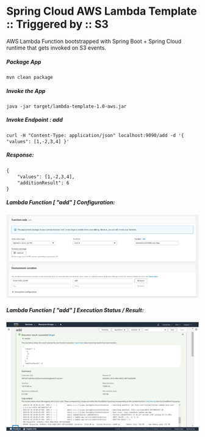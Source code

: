 # Spring Cloud AWS Lambda Template :: Triggered by :: S3
AWS Lambda Function bootstrapped with Spring Boot + Spring Cloud runtime that gets invoked on S3 events.

##### Package App
    mvn clean package
    
##### Invoke the App
	java -jar target/lambda-template-1.0-aws.jar

##### Invoke Endpoint : add
    curl -H "Content-Type: application/json" localhost:9090/add -d '{ "values": [1,-2,3,4] }'

##### Response:
	{
		"values": [1,-2,3,4],
		"additionResult": 6
	}

##### Lambda Function [ "add" ] Configuration:
![](assets/aws-lambda-fn-config.png)


##### Lambda Function [ "add" ] Execution Status / Result:
![](assets/aws-lambda-fn-execution-result.png)


	
	
